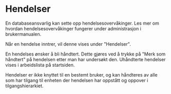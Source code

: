 # Hendelser

En databaseansvarlig kan sette opp hendelsesovervåkinger. 
Les mer om hvordan hendelsesovervåkinger fungerer under administrasjon i brukermanualen.

Når en hendelse inntrer, vil denne vises under "Hendelser".

En hendelses ønsker å bli håndtert. Dette gjøres ved å trykke på "Merk som håndtert" på hendelsen etter man har undersøkt den.
Uhåndterte hendelser vises i arbeidslista på startsiden.

Hendelser er ikke knyttet til en bestemt bruker, 
og kan håndteres av alle som har tilgang til enheten der hendelsen har oppstått og oppover i tilgangshierarkiet.
